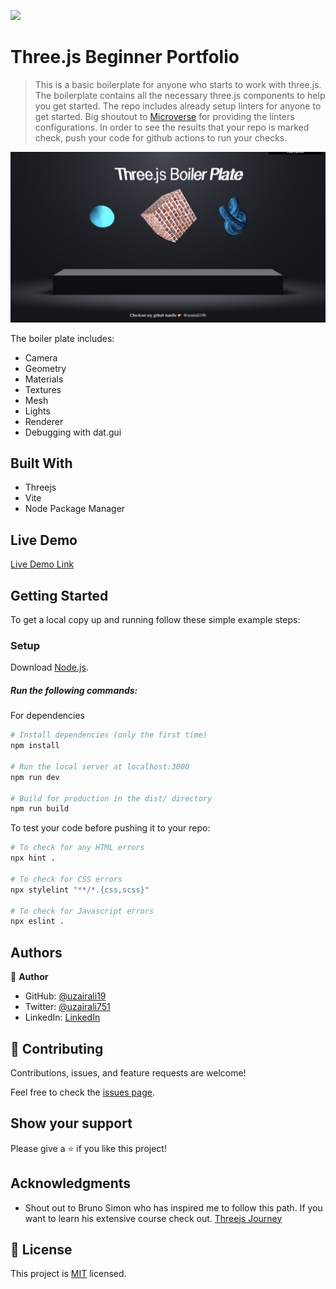 ![](https://img.shields.io/badge/Microverse-blueviolet)

# Three.js Beginner Portfolio

> This is a basic boilerplate for anyone who starts to work with three.js. The boilerplate contains all the necessary three.js components to help you get started. The repo includes already setup linters for anyone to get started. Big shoutout to [Microverse](https://www.microverse.org/) for providing the linters configurations. In order to see the results that your repo is marked check, push your code for github actions to run your checks.

![screenshot](./screenshot.png)

The boiler plate includes:

- Camera
- Geometry
- Materials
- Textures
- Mesh
- Lights
- Renderer
- Debugging with dat.gui

## Built With

- Threejs
- Vite
- Node Package Manager

## Live Demo

[Live Demo Link](https://three-js-boilerplate.vercel.app/)

## Getting Started

To get a local copy up and running follow these simple example steps:

### Setup

Download [Node.js](https://nodejs.org/en/download/).

##### Run the following commands:

For dependencies

```bash
# Install dependencies (only the first time)
npm install

# Run the local server at localhost:3000
npm run dev

# Build for production in the dist/ directory
npm run build
```

To test your code before pushing it to your repo:

```bash
# To check for any HTML errors
npx hint .

# To check for CSS errors
npx stylelint "**/*.{css,scss}"

# To check for Javascript errors
npx eslint .
```

## Authors

👤 **Author**

- GitHub: [@uzairali19](https://github.com/uzairali19)
- Twitter: [@uzairali751](https://twitter.com/Uzairali751)
- LinkedIn: [LinkedIn](https://www.linkedin.com/in/uzairali19/)

## 🤝 Contributing

Contributions, issues, and feature requests are welcome!

Feel free to check the [issues page](https://github.com/uzairali19/three-js-boilerplate/issues/).

## Show your support

Please give a ⭐️ if you like this project!

## Acknowledgments

- Shout out to Bruno Simon who has inspired me to follow this path. If you want to learn his extensive course check out. [Threejs Journey](https://threejs-journey.xyz/)

## 📝 License

This project is [MIT](./MIT.md) licensed.
